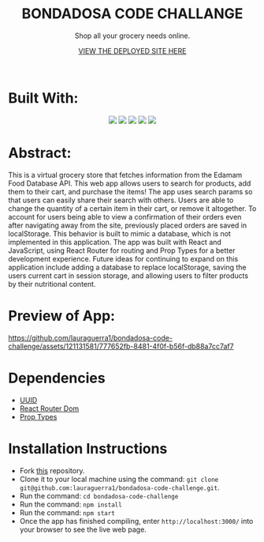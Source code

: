 <div align="center">
<h1> BONDADOSA CODE CHALLANGE </h1>
Shop all your grocery needs online.
  <br>
  
[VIEW THE DEPLOYED SITE HERE](https://bondadosa-code-challenge.vercel.app/)

<br>
</div>

# Built With:

<div align="center">
  <img src="https://img.shields.io/badge/React-20232A?style=for-the-badge&logo=react&logoColor=61DAFB" />
  <img src="https://img.shields.io/badge/React_Router-CA4245?style=for-the-badge&logo=react-router&logoColor=white" />
  <img src="https://img.shields.io/badge/javascript-%23323330.svg?style=for-the-badge&logo=javascript&logoColor=%23F7DF1E" /> 
  <img src="https://img.shields.io/badge/CSS3-1572B6?style=for-the-badge&logo=css3&logoColor=white" /> 
  <img src="https://img.shields.io/badge/vercel-%23000000.svg?style=for-the-badge&logo=vercel&logoColor=white" />

</div>




# Abstract: 
This is a virtual grocery store that fetches information from the Edamam Food Database API. This web app allows users to search for products, add them to their cart, and purchase the items! The app uses search params so that users can easily share their search with others. Users are able to change the quantity of a certain item in their cart, or remove it altogether. To account for users being able to view a confirmation of their orders even after navigating away from the site, previously placed orders are saved in localStorage. This behavior is built to mimic a database, which is not implemented in this application. The app was built with React and JavaScript, using React Router for routing and Prop Types for a better development experience. Future ideas for continuing to expand on this application include adding a database to replace localStorage, saving the users current cart in session storage, and allowing users to filter products by their nutritional content. 

# Preview of App:



https://github.com/lauraguerra1/bondadosa-code-challenge/assets/121131581/777652fb-8481-4f0f-b56f-db88a7cc7af7




<div align="center">

  



</div>

# Dependencies 
- [UUID](https://www.npmjs.com/package/uuid)
- [React Router Dom](https://www.npmjs.com/package/react-router-dom)
- [Prop Types](https://www.npmjs.com/package/prop-types)

# Installation Instructions 
- Fork [this](https://github.com/lauraguerra1/bondadosa-code-challenge) repository. 
- Clone it to your local machine using the command: `git clone git@github.com:lauraguerra1/bondadosa-code-challenge.git`.
- Run the command: `cd bondadosa-code-challenge`
- Run the command: `npm install`
- Run the command: `npm start`
- Once the app has finished compiling, enter `http://localhost:3000/` into your browser to see the live web page.

